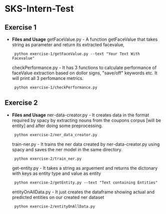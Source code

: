 # SKS-Intern-Test

## Exercise 1 
* **Files and Usage**
getFaceValue.py - A function getFaceValue that takes string as parameter and return its extracted facevalue, 

    ```
     python exercise-1/getFaceValue.py --text "Your Text With Facevalue"
    ```
    checkPerformance.py - It has 3 functions to calculate performance of faceValue extraction based on dollor signs, "save/off" keywords etc. It will print all 3 perfomance metrics.
    
    ```
     python exercise-1/checkPerformance.py 
    ```

## Exercise 2
* **Files and Usage**
ner-data-creator.py - It creates data in the format required by spacy by extracting nouns from the coupons corpus [will be entity] and after doing some preprocessing.
    ```
     python exercise-2/ner_data_creator.py 
    ```
    train-ner.py - It trains the ner data created by ner-data-creator.py using spacy and saves the ner model in the same directory.
    ```
     python exercise-2/train_ner.py 
    ```
    get-entity.py - It takes a string as arguement and returns the dictonary with keys as entity type and value as entity
    ```
     python exercise-2/getEntity.py --text "Text containing Entities" 
    ```
    entityOnAllData.py - It just creates the dataframe showing actual and predicted entities on our created ner dataset
    ```
     python exercise-2/entityOnAllData.py 
    ```

